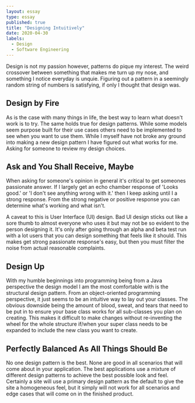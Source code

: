 ```yaml
---
layout: essay
type: essay
published: true
title: "Designing Intuitively"
date: 2020-04-30
labels:
  - Design
  - Software Engineering
---
```


Design is not my passion however, patterns do pique my interest. The weird crossover between something that makes me turn up my nose, and something I notice everyday is unquie. Figuring out a pattern in a seemingly random string of numbers is satisfying, if only I thought that design was.

## Design by Fire

As is the case with many things in life, the best way to learn what doesn't work is to try. The same holds true for design patterns. While some models seem purpose built for their use cases others need to be implemented to see when you want to use them. While I myself have not broke any ground into making a new design pattern I have figured out what works for me. Asking for someone to review my design choices.
 
 
 ## Ask and You Shall Receive, Maybe
 
 When asking for someone's opinion in general it's critical to get someones passionate answer.  If I largely get an echo chamber response of 'Looks good.' or 'I don't see anything wrong with it.' then I keep asking until I a strong response. From the strong negative or positive response you can determine what's working and what isn't.
 
 A caveat to this is User Interface (UI) design. Bad UI design sticks out like a sore thumb to almost everyone who uses it but may not be so evident to the person designing it. It's only after going through an alpha and beta test run with a lot users that you can design something that feels like it should. This makes get strong passionate response's easy, but then you must filter the noise from actual reasonable complaints.


## Design Up

With my humble beginnings into programming being from a Java perspective the design model I am the most comfortable with is the structural design pattern.  From an object-oriented programming perspective, it just seems to be an intuitive way to lay out your classes. The obvious downside being the amount of blood, sweat, and tears that need to be put in to ensure your base class works for all sub-classes you plan on creating. This makes it difficult to make changes without re-inventing the wheel for the whole structure if/when your super class needs to be expanded to include the new class you want to create.

## Perfectly Balanced As All Things Should Be

No one design pattern is the best. None are good in all scenarios that will come about in your application. The best applications use a mixture of different design patterns to achieve the best possible look and feel. Certainly a site will use a primary design pattern as the default to give the site a homogeneous feel, but it simply will not work for all scenarios and edge cases that will come on in the finished product.

